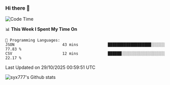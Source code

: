 ### Hi there 👋

<!--
**syx777/syx777** is a ✨ _special_ ✨ repository because its `README.md` (this file) appears on your GitHub profile.

Here are some ideas to get you started:

- 🔭 I’m currently working on ...
- 🌱 I’m currently learning ...
- 👯 I’m looking to collaborate on ...
- 🤔 I’m looking for help with ...
- 💬 Ask me about ...
- 📫 How to reach me: ...
- 😄 Pronouns: ...
- ⚡ Fun fact: ...
-->
<!--START_SECTION:waka-->
![Code Time](http://img.shields.io/badge/Code%20Time-384%20hrs%203%20mins-blue)

📊 **This Week I Spent My Time On** 

```text
💬 Programming Languages: 
JSON                     43 mins             ███████████████████░░░░░░   77.83 % 
CSV                      12 mins             ██████░░░░░░░░░░░░░░░░░░░   22.17 % 
```


 Last Updated on 29/10/2025 00:59:51 UTC
<!--END_SECTION:waka-->

![syx777's Github stats](https://github-readme-stats-syx777.vercel.app/api?username=syx777&show_icons=true&count_private=true)
